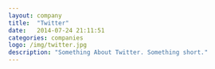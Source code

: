 ```yaml
---
layout: company
title:  "Twitter"
date:   2014-07-24 21:11:51
categories: companies
logo: /img/twitter.jpg
description: "Something About Twitter. Something short."
---
```



